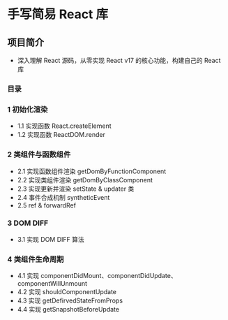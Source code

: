 # 手写简易 React 库

## 项目简介

- 深入理解 React 源码，从零实现 React v17 的核心功能，构建自己的 React 库

### 目录

### 1 初始化渲染

- 1.1 实现函数 React.createElement
- 1.2 实现函数 ReactDOM.render

### 2 类组件与函数组件

- 2.1 实现函数组件渲染 getDomByFunctionComponent
- 2.2 实现类组件渲染 getDomByClassComponent
- 2.3 实现更新并渲染 setState & updater 类
- 2.4 事件合成机制 syntheticEvent
- 2.5 ref & forwardRef

### 3 DOM DIFF

- 3.1 实现 DOM DIFF 算法

### 4 类组件生命周期

- 4.1 实现 componentDidMount、componentDidUpdate、componentWillUnmount
- 4.2 实现 shouldComponentUpdate
- 4.3 实现 getDefirvedStateFromProps
- 4.4 实现 getSnapshotBeforeUpdate
